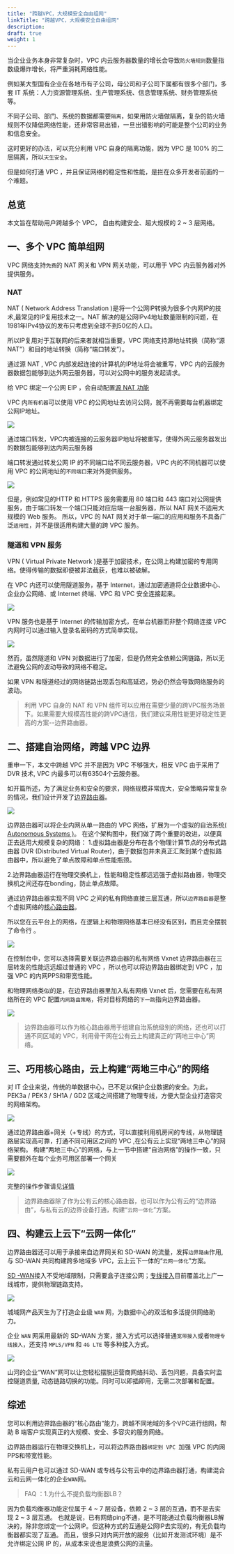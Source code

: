 ```yaml
---
title: "跨越VPC，大规模安全自由组网"
linkTitle: "跨越VPC，大规模安全自由组网"
description:
draft: true
weight: 1
---
```




当企业业务本身非常复杂时，VPC 内云服务器数量的增长会导致`防火墙规则`数量指数级爆炸增长，将严重消耗网络性能。

例如某大型国有企业在各地市有子公司，母公司和子公司下属都有很多个部门，多套 IT 系统：人力资源管理系统、生产管理系统、信息管理系统、财务管理系统等。

不同子公司、部门、系统的数据都需要`隔离`，如果用防火墙做隔离，复杂的防火墙规则不仅降低网络性能，还非常容易出错，一旦出错影响的可能是整个公司的业务和信息安全。

这时更好的办法，可以充分利用 VPC 自身的隔离功能，因为 VPC 是 100% 的二层隔离，所以`天生安全`。

但是如何打通 VPC ，并且保证网络的稳定性和性能，是拦在众多开发者前面的一个难题。


## 总览

本文旨在帮助用户跨越多个 VPC， 自由构建安全、超大规模的 2 ~ 3 层网络。


## 一、多个 VPC 简单组网

VPC 网络支持`免费`的 NAT 网关和 VPN 网关功能，可以用于 VPC 内云服务器对外提供服务。

### NAT

NAT ( Network Address Translation )是将一个公网IP转换为很多个内网IP的技术,最常见的IP复用技术之一。NAT 解决的是公网IPv4地址数量限制的问题，在1981年IPv4协议的发布只考虑到全球不到50亿的人口。

所以IP复用对于互联网的后来者就相当重要，VPC 网络支持源地址转换（简称“源NAT”）和目的地址转换（简称“端口转发”）。

通过源 NAT , VPC 内部发起连接的计算机的IP地址将会被重写，VPC 内的云服务器数据包能够到达外网云服务器，可以对公网中的服务发起请求。

给 VPC 绑定一个公网 EIP ，会自动配置[源 NAT 功能](https://zh.wikipedia.org/wiki/%E7%BD%91%E7%BB%9C%E5%9C%B0%E5%9D%80%E8%BD%AC%E6%8D%A2)

VPC 内`所有机器`可以使用 VPC 的公网地址去访问公网，就不再需要每台机器绑定公网IP地址。

![](../_images/best_1.jpg)

通过端口转发，VPC内被连接的云服务器IP地址将被重写，使得外网云服务器发出的数据包能够到达内网云服务器

端口转发通过转发公网 IP 的不同端口给不同云服务器，VPC 内的不同机器可以使用 VPC 的公网地址的`不同端口`来对外提供服务。

![](../_images/best_2.jpg)

但是，例如常见的HTTP 和 HTTPS 服务需要用 80 端口和 443 端口对公网提供服务，由于端口转发一个端口只能对应后端一台服务器，所以 NAT 网关不适用大规模的 Web 服务。
所以，VPC 的 NAT 网关对于单一端口的应用和服务不具备广泛`适用性`，并不是很适用构建大量的跨 VPC 服务。

### 隧道和 VPN 服务

VPN ( Virtual Private Network )是基于加密技术，在公网上构建加密的专用网络。使得传输的数据即便被非法截获，也难以被破解。

在 VPC 内还可以使用隧道服务，基于 Internet，通过加密通道将企业数据中心、企业办公网络、或 Internet 终端、VPC 和 VPC 安全连接起来。

![](../_images/best_3.jpg)

VPN 服务也是基于 Internet 的传输加密方式，在单台机器而非整个网络连接 VPC 内网时可以通过输入登录名密码的方式简单实现。

![](../_images/best_4.jpg)

然而，虽然隧道和 VPN 对数据进行了加密，但是仍然完全依赖公网链路，所以无法避免公网的波动导致的网络不稳定。


如果 VPN 和隧道经过的网络链路出现丢包和高延迟，势必仍然会导致网络服务的波动。

>利用 VPC 自身的 NAT 和 VPN 组件可以应用在需要少量的跨VPC服务场景下。如果需要大规模高性能的跨VPC通信，我们建议采用性能更好稳定性更高的方案--边界路由器。

## 二、搭建自治网络，跨越 VPC 边界

重申一下，本文中跨越 VPC 并不是因为 VPC 不够强大，相反 VPC 由于采用了 DVR 技术, VPC 内最多可以有63504个云服务器。

如开篇所述，为了满足业务和安全的要求，网络规模非常庞大，安全策略异常复杂的情况，我们设计开发了[边界路由器](/network/border_router/)。

![](../_images/best_5.jpg)

边界路由器可以将企业内网从单一路由的 VPC 网络，扩展为一个虚拟的自治系统[( Autonomous Systems )](https://en.wikipedia.org/wiki/Autonomous_system_(Internet))。
在这个架构图中，我们做了两个重要的改进，以便真正去适用大规模复杂的网络：
1.虚拟路由器是分布在各个物理计算节点的分布式路由器 DVR (Distributed Virtual Router)，由于数据包并未真正汇聚到某个虚拟路由器中，所以避免了单点故障和单点性能瓶颈。

2.边界路由器运行在物理交换机上，性能和稳定性都远远强于虚拟路由器，物理交换机之间还存在bonding，防止单点故障。

通过边界路由器实现不同 VPC 之间的私有网络直接三层互通，所以`边界路由器`是整个虚拟网络的[核心路由器](https://baike.baidu.com/item/%E6%A0%B8%E5%BF%83%E8%B7%AF%E7%94%B1%E5%99%A8/5901585?fr=aladdin)。

所以您在云平台上的网络，在逻辑上和物理网络基本已经没有区别，而且完全摆脱了命令行 。

![](../_images/best_6.jpg)

在控制台中，您可以选择需要关联边界路由器的私有网络 Vxnet
边界路由器在三层转发的性能远远超过普通的 VPC ，所以也可以将边界路由器绑定到 VPC ，加强 VPC 的内网PPS和带宽性能。

和物理网络类似的是，在边界路由器里加入私有网络 Vxnet 后，您需要在私有网络所在的 VPC 配置`内网路由策略`，将对目标网络的`下一跳`指向边界路由器。

![](../_images/best_7.jpg)

>边界路由器可以作为核心路由器用于组建自治系统级别的网络，还也可以打通不同区域的 VPC，利用骨干网在公有云上构建真正的“两地三中心”网络。
## 三、巧用核心路由，云上构建“两地三中心”的网络

对 IT 企业来说，传统的单数据中心，已不足以保护企业数据的安全。为此，PEK3a / PEK3 / SH1A / GD2 区域之间搭建了物理专线，方便大型企业打造容灾的网络架构。

![](../_images/best_8.jpg)

通过边界路由器+网关（+专线）的方式，可以直接利用机房间的专线，从物理链路层实现高可靠，打通不同可用区之间的 VPC ,在公有云上实现“两地三中心”的网络架构。
构建“两地三中心”的网络，与上一节中搭建“自治网络”的操作一致，只需要额外在每个业务可用区部署一个网关

![](../_images/best_9.jpg)

完整的操作步骤请见[详情](https://docs.qingcloud.com/product/sd_wan/quick_start/vpc_connect_vpc)

>边界路由器除了作为公有云的核心路由器，也可以作为公有云的“边界路由”，与私有云的边界设备打通，构建“`云网一体化`”方案。

## 四、构建云上云下“云网一体化”

边界路由器还可以用于承接来自边界网关和 SD-WAN 的流量，发挥`边界路由`作用,与 SD-WAN 共同构建跨多地域多 VPC，云上云下一体的“`云网一体化`”方案。

[SD -WAN](https://docs.qingcloud.com/product/sd_wan/quick_start/cpe_connect_vpc)接入不受地域限制，只需要盒子连接公网；[专线接入](https://docs.qingcloud.com/product/sd_wan/quick_start/line_connect_vpc)目前覆盖北上广一线城市，提供物理链路支持。

![](../_images/best_10.jpg)

城域网产品天生为了打造企业级 `WAN` 网，为数据中心的双活和多活提供网络助力。

企业 `WAN` 网采用最新的 SD-WAN 方案，接入方式可以选择普通`宽带接入`或者`物理专线接入`，还支持 `MPLS/VPN` 和 `4G LTE` 等多种接入方式。

![](../_images/best_11.jpg)

山河的企业“WAN”网可以让您轻松摆脱运营商网络抖动、丢包问题，具备实时监控隧道质量, 动态链路切换的功能。同时可以即插即用，无需二次部署和配置。

## 综述
您可以利用边界路由器的“核心路由”能力，跨越不同地域的多个VPC进行组网，帮助 B 端客户实现真正的大规模、安全、多容灾的服务网络。

边界路由器运行在物理交换机上，可以将边界路由器`绑定到 VPC `加强 VPC 的内网PPS和带宽性能。

私有云用户也可以通过 SD-WAN 或专线与公有云中的边界路由器打通，构建混合云和云网一体化的企业`WAN`网。

>FAQ
：1.为什么不提负载均衡器LB？

因为负载均衡器功能定位属于 4 ~ 7 层设备，依赖 2 ~ 3 层的互通，而不是去实现 2 ~ 3 层互通。
也就是说，已有网络ping不通，是不可能通过负载均衡器LB解决的，除非您绑定一个公网IP。但这种方式的互通是公网IP去实现的，有无负载均衡器都实现了互通。
而且，很多只对内网开放的服务（比如开发测试环境）是不允许绑定公网 IP 的，从成本来说也是浪费公网的流量。
